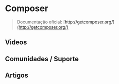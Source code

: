 # Composer

> Documentação oficial: [http://getcomposer.org/](http://getcomposer.org/)

## Videos

## Comunidades / Suporte

## Artigos
